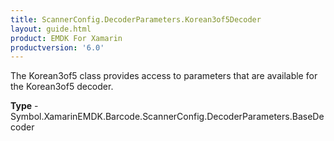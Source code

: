 ```yaml
---
title: ScannerConfig.DecoderParameters.Korean3of5Decoder
layout: guide.html 
product: EMDK For Xamarin 
productversion: '6.0' 
---
```

The Korean3of5 class provides access to parameters that are available for the Korean3of5 decoder.

**Type** - Symbol.XamarinEMDK.Barcode.ScannerConfig.DecoderParameters.BaseDecoder



